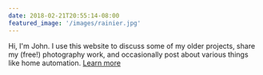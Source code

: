 ```yaml
---
date: 2018-02-21T20:55:14-08:00
featured_image: '/images/rainier.jpg'
---
```


Hi, I'm John. I use this website to discuss some of my older projects, share my (free!) photography work, and occasionally post about various things like home automation. [Learn more](/about)
